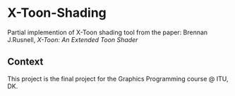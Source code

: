 # X-Toon-Shading

Partial implemention of X-Toon shading tool from the paper: Brennan J.Rusnell,  _X-Toon: An Extended Toon Shader_

## Context 
This project is the final project for the Graphics Programming course @ ITU, DK.

